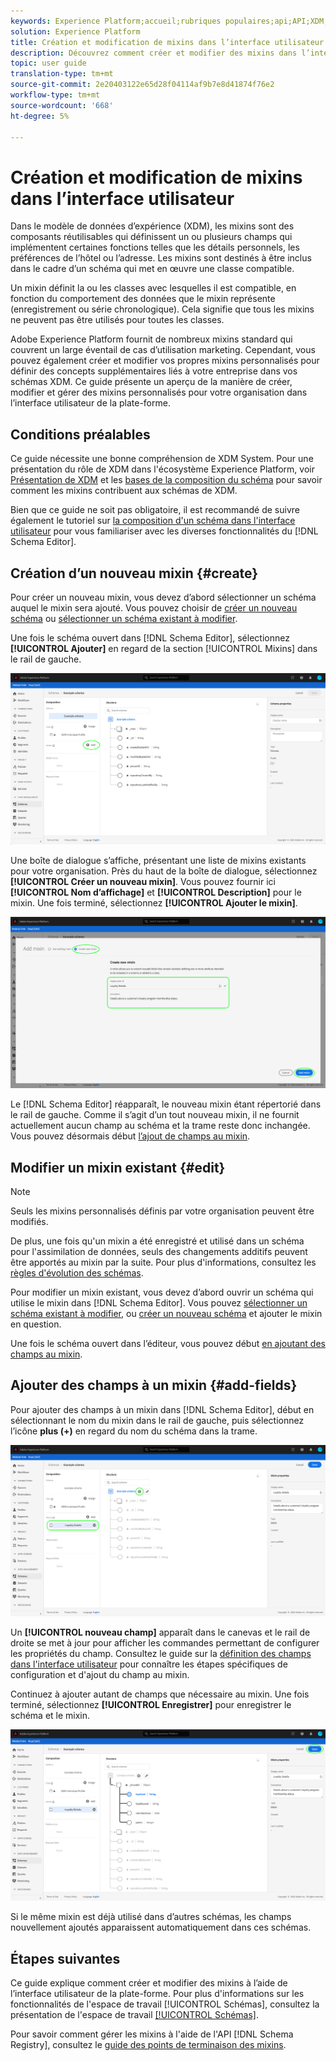 ```yaml
---
keywords: Experience Platform;accueil;rubriques populaires;api;API;XDM;XDM system;experience data model;ui;workspace;mixin;mixins;
solution: Experience Platform
title: Création et modification de mixins dans l’interface utilisateur
description: Découvrez comment créer et modifier des mixins dans l’interface utilisateur de l’Experience Platform.
topic: user guide
translation-type: tm+mt
source-git-commit: 2e20403122e65d28f04114af9b7e8d41874f76e2
workflow-type: tm+mt
source-wordcount: '668'
ht-degree: 5%

---
```



# Création et modification de mixins dans l’interface utilisateur

Dans le modèle de données d’expérience (XDM), les mixins sont des composants réutilisables qui définissent un ou plusieurs champs qui implémentent certaines fonctions telles que les détails personnels, les préférences de l’hôtel ou l’adresse. Les mixins sont destinés à être inclus dans le cadre d’un schéma qui met en œuvre une classe compatible.

Un mixin définit la ou les classes avec lesquelles il est compatible, en fonction du comportement des données que le mixin représente (enregistrement ou série chronologique). Cela signifie que tous les mixins ne peuvent pas être utilisés pour toutes les classes.

Adobe Experience Platform fournit de nombreux mixins standard qui couvrent un large éventail de cas d’utilisation marketing. Cependant, vous pouvez également créer et modifier vos propres mixins personnalisés pour définir des concepts supplémentaires liés à votre entreprise dans vos schémas XDM. Ce guide présente un aperçu de la manière de créer, modifier et gérer des mixins personnalisés pour votre organisation dans l’interface utilisateur de la plate-forme.

## Conditions préalables

Ce guide nécessite une bonne compréhension de XDM System. Pour une présentation du rôle de XDM dans l&#39;écosystème Experience Platform, voir [Présentation de XDM](../../home.md) et les [bases de la composition du schéma](../../schema/composition.md) pour savoir comment les mixins contribuent aux schémas de XDM.

Bien que ce guide ne soit pas obligatoire, il est recommandé de suivre également le tutoriel sur [la composition d&#39;un schéma dans l&#39;interface utilisateur](../../tutorials/create-schema-ui.md) pour vous familiariser avec les diverses fonctionnalités du [!DNL Schema Editor].

## Création d’un nouveau mixin {#create}

Pour créer un nouveau mixin, vous devez d’abord sélectionner un schéma auquel le mixin sera ajouté. Vous pouvez choisir de [créer un nouveau schéma](./schemas.md#create) ou [sélectionner un schéma existant à modifier](./schemas.md#edit).

Une fois le schéma ouvert dans [!DNL Schema Editor], sélectionnez **[!UICONTROL Ajouter]** en regard de la section [!UICONTROL Mixins] dans le rail de gauche.

![](../../images/ui/resources/mixins/add-mixin-button.png)

Une boîte de dialogue s’affiche, présentant une liste de mixins existants pour votre organisation. Près du haut de la boîte de dialogue, sélectionnez **[!UICONTROL Créer un nouveau mixin]**. Vous pouvez fournir ici **[!UICONTROL Nom d’affichage]** et **[!UICONTROL Description]** pour le mixin. Une fois terminé, sélectionnez **[!UICONTROL Ajouter le mixin]**.

![](../../images/ui/resources/mixins/create-mixin.png)

Le [!DNL Schema Editor] réapparaît, le nouveau mixin étant répertorié dans le rail de gauche. Comme il s’agit d’un tout nouveau mixin, il ne fournit actuellement aucun champ au schéma et la trame reste donc inchangée. Vous pouvez désormais début [l’ajout de champs au mixin](#add-fields).

## Modifier un mixin existant {#edit}

>[!NOTE]
>
>Seuls les mixins personnalisés définis par votre organisation peuvent être modifiés.
>
>De plus, une fois qu&#39;un mixin a été enregistré et utilisé dans un schéma pour l&#39;assimilation de données, seuls des changements additifs peuvent être apportés au mixin par la suite. Pour plus d&#39;informations, consultez les [règles d&#39;évolution des schémas](../../schema/composition.md#evolution).

Pour modifier un mixin existant, vous devez d’abord ouvrir un schéma qui utilise le mixin dans [!DNL Schema Editor]. Vous pouvez [sélectionner un schéma existant à modifier](./schemas.md#edit), ou [créer un nouveau schéma](./schemas.md#create) et ajouter le mixin en question.

Une fois le schéma ouvert dans l’éditeur, vous pouvez début [en ajoutant des champs au mixin](#add-fields).

## Ajouter des champs à un mixin {#add-fields}

Pour ajouter des champs à un mixin dans [!DNL Schema Editor], début en sélectionnant le nom du mixin dans le rail de gauche, puis sélectionnez l’icône **plus (+)** en regard du nom du schéma dans la trame.

![](../../images/ui/resources/mixins/add-field-button.png)

Un **[!UICONTROL nouveau champ]** apparaît dans le canevas et le rail de droite se met à jour pour afficher les commandes permettant de configurer les propriétés du champ. Consultez le guide sur la [définition des champs dans l&#39;interface utilisateur](../fields/overview.md#define) pour connaître les étapes spécifiques de configuration et d&#39;ajout du champ au mixin.

Continuez à ajouter autant de champs que nécessaire au mixin. Une fois terminé, sélectionnez **[!UICONTROL Enregistrer]** pour enregistrer le schéma et le mixin.

![](../../images/ui/resources/mixins/complete-mixin.png)

Si le même mixin est déjà utilisé dans d’autres schémas, les champs nouvellement ajoutés apparaissent automatiquement dans ces schémas.

## Étapes suivantes

Ce guide explique comment créer et modifier des mixins à l’aide de l’interface utilisateur de la plate-forme. Pour plus d&#39;informations sur les fonctionnalités de l&#39;espace de travail [!UICONTROL Schémas], consultez la présentation de l&#39;espace de travail [[!UICONTROL Schémas]](../overview.md).

Pour savoir comment gérer les mixins à l&#39;aide de l&#39;API [!DNL Schema Registry], consultez le [guide des points de terminaison des mixins](../../api/mixins.md).